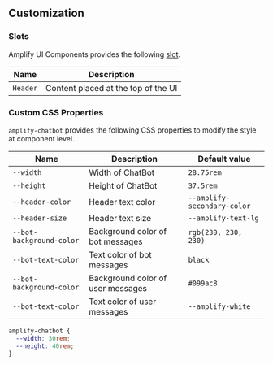 ## Customization

### Slots

Amplify UI Components provides the following [slot](https://developer.mozilla.org/en-US/docs/Web/HTML/Element/slot).

| Name                 | Description                         |
| -------------------- | ------------------------------------|
| `Header`             | Content placed at the top of the UI |

### Custom CSS Properties

`amplify-chatbot` provides the following CSS properties to modify the style at component level.

| Name           | Description                      | Default value                    |
| ---------------| ---------------------------------| ---------------------------------|
| `--width`               | Width of ChatBot                  | `28.75rem` |
| `--height`              | Height of ChatBot                 | `37.5rem` |
| `--header-color`        | Header text color                 | `--amplify-secondary-color` |
| `--header-size`         | Header text size                  | `--amplify-text-lg` |
| `--bot-background-color`| Background color of bot messages  | `rgb(230, 230, 230)` |
| `--bot-text-color`      | Text color of bot messages        | `black` |
| `--bot-background-color`| Background color of user messages | `#099ac8` |
| `--bot-text-color`      | Text color of user messages       | `--amplify-white` |


```css
amplify-chatbot {
  --width: 30rem;
  --height: 40rem;
}
```

